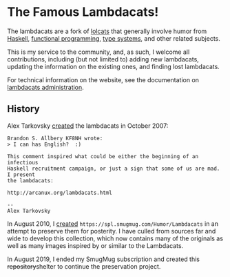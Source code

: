 # The Famous Lambdacats!

The lambdacats are a fork of [lolcats] that generally involve humor from
[Haskell], [functional programming], [type systems], and other related subjects.

[lolcats]: https://en.wikipedia.org/wiki/Lolcat
[Haskell]: https://en.wikipedia.org/wiki/Haskell_(programming_language)
[functional programming]: https://en.wikipedia.org/wiki/Functional_programming
[type systems]: https://en.wikipedia.org/wiki/Type_system

This is my service to the community, and, as such, I welcome all contributions,
including (but not limited to) adding new lambdacats, updating the information
on the existing ones, and finding lost lambdacats.

For technical information on the website, see the documentation on [lambdacats
administration].

[lambdacats administration]: ./admin.md

## History

Alex Tarkovsky [created] the lambdacats in October 2007:

[created]: https://mail.haskell.org/pipermail/haskell-cafe/2007-October/032654.html

```
Brandon S. Allbery KF8NH wrote:
> I can has English?  :)

This comment inspired what could be either the beginning of an infectious
Haskell recruitment campaign, or just a sign that some of us are mad. I present
the lambdacats:

http://arcanux.org/lambdacats.html

-- 
Alex Tarkovsky
```

In August 2010, I [created] `https://spl.smugmug.com/Humor/Lambdacats` in an
attempt to preserve them for posterity. I have culled from sources far and wide
to develop this collection, which now contains many of the originals as well as
many images inspired by or similar to the Lambdacats.

[created]: https://mail.haskell.org/pipermail/haskell-cafe/2010-August/081606.html

In August 2019, I ended my SmugMug subscription and created this
~~repository~~shelter to continue the preservation project.
